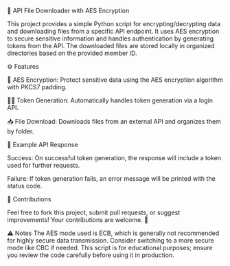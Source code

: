 🔐 API File Downloader with AES Encryption

This project provides a simple Python script for encrypting/decrypting data and downloading files from a specific API endpoint. It uses AES encryption to secure sensitive information and handles authentication by generating tokens from the API. The downloaded files are stored locally in organized directories based on the provided member ID.

⚙️ Features

🔑 AES Encryption: Protect sensitive data using the AES encryption algorithm with PKCS7 padding.

🧑‍💻 Token Generation: Automatically handles token generation via a login API.

📥 File Download: Downloads files from an external API and organizes them by folder.


📄 Example API Response

Success: On successful token generation, the response will include a token used for further requests.

Failure: If token generation fails, an error message will be printed with the status code.

🤝 Contributions

Feel free to fork this project, submit pull requests, or suggest improvements! Your contributions are welcome. 🙌

⚠️ Notes
The AES mode used is ECB, which is generally not recommended for highly secure data transmission. Consider switching to a more secure mode like CBC if needed.
This script is for educational purposes; ensure you review the code carefully before using it in production.

   
